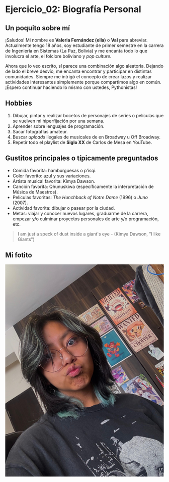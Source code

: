 # Ejercicio_02: Biografía Personal

## Un poquito sobre mí

¡Saludos! Mi nombre es **Valeria Fernández (ella)** o **Val** para abreviar. Actualmente tengo 18 años, soy estudiante de primer semestre en la carrera de Ingeniería en Sistemas (La Paz, Bolivia) y me encanta todo lo que involucra el arte, el folclore boliviano y *pop culture*. 

Ahora que lo veo escrito, sí parece una combinación algo aleatoria. Dejando de lado el breve desvío, me encanta encontrar y participar en distintas comunidades. Siempre me intrigó el concepto de crear lazos y realizar actividades interesantes simplemente porque compartimos algo en común. ¡Espero continuar haciendo lo mismo con ustedes, Pythonistas!

## Hobbies

1. Dibujar, pintar y realizar bocetos de personajes de series o películas que se vuelven mi hiperfijación por una semana.
2. Aprender sobre lenguajes de programación.
3. Sacar fotografías amateur.
4. Buscar *uploads* ilegales de musicales de en Broadway u Off Broadway.
5. Repetir todo el playlist de **Siglo XX** de Carlos de Mesa en YouTube.

## Gustitos principales o típicamente preguntados

- Comida favorita: hamburguesas o p'isqi.
- Color favorito: azul y sus variaciones.
- Artista musical favorita: Kimya Dawson.
- Canción favorita: Qhunuskiwa (específicamente la interpretación de Música de Maestros).
- Películas favoritas: *The Hunchback of Notre Dame* (1996) o *Juno* (2007).
- Actividad favorita: dibujar o pasear por la ciudad.
- Metas: viajar y conocer nuevos lugares, graduarme de la carrera, empezar y/o culminar proyectos personales de arte y/o programación, etc.

>I am just a speck of dust inside a giant's eye - (Kimya Dawson, "I like Giants")

## Mi fotito
![Mi foto](./psg_foto.jpeg)